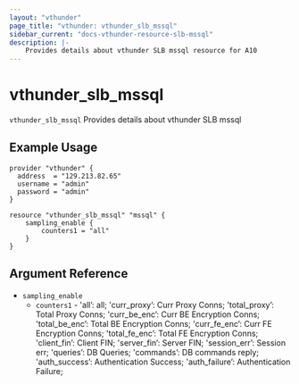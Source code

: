 ```yaml
---
layout: "vthunder"
page_title: "vthunder: vthunder_slb_mssql"
sidebar_current: "docs-vthunder-resource-slb-mssql"
description: |-
    Provides details about vthunder SLB mssql resource for A10
---
```


# vthunder\_slb\_mssql

`vthunder_slb_mssql` Provides details about vthunder SLB mssql
## Example Usage


```hcl
provider "vthunder" {
  address  = "129.213.82.65"
  username = "admin"
  password = "admin"
}

resource "vthunder_slb_mssql" "mssql" {
	sampling_enable {
	    counters1 = "all"
	}
}
```

## Argument Reference

* `sampling_enable`
    * `counters1` - 'all’: all; 'curr_proxy’: Curr Proxy Conns; 'total_proxy’: Total Proxy Conns; 'curr_be_enc’: Curr BE Encryption Conns; 'total_be_enc’: Total BE Encryption Conns; 'curr_fe_enc’: Curr FE Encryption Conns; 'total_fe_enc’: Total FE Encryption Conns; 'client_fin’: Client FIN; 'server_fin’: Server FIN; 'session_err’: Session err; 'queries’: DB Queries; 'commands’: DB commands reply; 'auth_success’: Authentication Success; 'auth_failure’: Authentication Failure;
